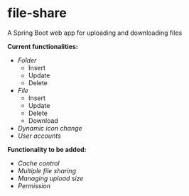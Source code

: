 # file-share
A Spring Boot web app for uploading and downloading files

**Current functionalities:**
- *Folder*
  - Insert
  - Update
  - Delete
- *File*
  - Insert
  - Update
  - Delete
  - Download
- *Dynamic icon change*
- *User accounts*

**Functionality to be added:**
  - *Cache control*
  - *Multiple file sharing*
  - *Managing upload size*
  - *Permission*

